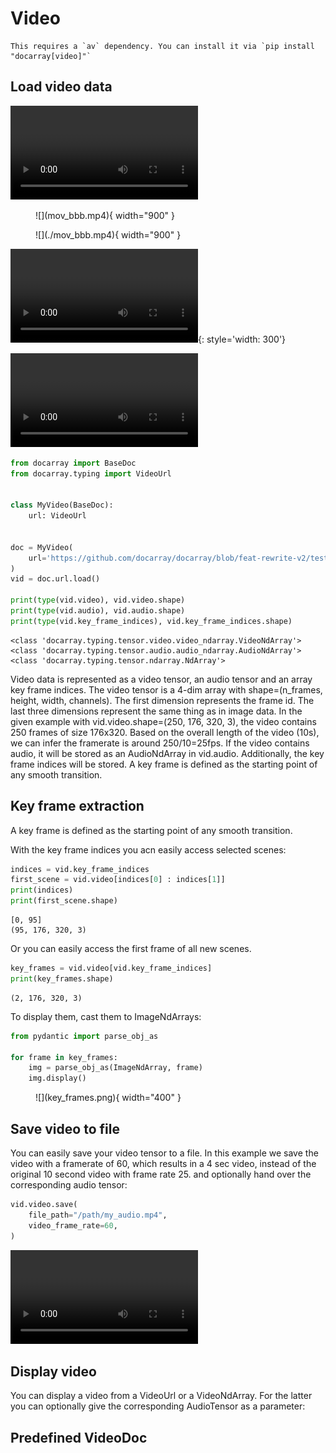 # Video


````{tip}
This requires a `av` dependency. You can install it via `pip install "docarray[video]"`
````

## Load video data


<video markdown controls="">
    <source src="./mov_bbb.mp4" type="video/mp4">
</video>

<figure markdown>
  ![](mov_bbb.mp4){ width="900" }
</figure>

<figure markdown>
  ![](./mov_bbb.mp4){ width="900" }
</figure>

![type:video](mov_bbb.mp4){: style='width: 300'}


<video markdown controls="">
    <source src="mov_bbb.mp4" type="video/mp4">
</video>


```python
from docarray import BaseDoc
from docarray.typing import VideoUrl


class MyVideo(BaseDoc):
    url: VideoUrl


doc = MyVideo(
    url='https://github.com/docarray/docarray/blob/feat-rewrite-v2/tests/toydata/mov_bbb.mp4?raw=true'
)
vid = doc.url.load()

print(type(vid.video), vid.video.shape)
print(type(vid.audio), vid.audio.shape)
print(type(vid.key_frame_indices), vid.key_frame_indices.shape)
```
```text
<class 'docarray.typing.tensor.video.video_ndarray.VideoNdArray'> 
<class 'docarray.typing.tensor.audio.audio_ndarray.AudioNdArray'> 
<class 'docarray.typing.tensor.ndarray.NdArray'>
```

Video data is represented as a video tensor, an audio tensor and an array key frame indices. 
The video tensor is a 4-dim array with shape=(n_frames, height, width, channels). The first dimension represents the frame id. 
The last three dimensions represent the same thing as in image data. 
In the given example with vid.video.shape=(250, 176, 320, 3), the video contains 250 frames of size 176x320. 
Based on the overall length of the video (10s), we can infer the framerate is around 250/10=25fps.
If the video contains audio, it will be stored as an AudioNdArray in vid.audio.
Additionally, the key frame indices will be stored. A key frame is defined as the starting point of any smooth transition.

## Key frame extraction
A key frame is defined as the starting point of any smooth transition.

With the key frame indices you acn easily access selected scenes:
```python
indices = vid.key_frame_indices
first_scene = vid.video[indices[0] : indices[1]]
print(indices)
print(first_scene.shape)
```
```text
[0, 95]
(95, 176, 320, 3)
```

Or you can easily access the first frame of all new scenes. 
```python
key_frames = vid.video[vid.key_frame_indices]
print(key_frames.shape)
```
```text
(2, 176, 320, 3)
```
To display them, cast them to ImageNdArrays:
```python
from pydantic import parse_obj_as

for frame in key_frames:
    img = parse_obj_as(ImageNdArray, frame)
    img.display()
```


<figure markdown>
  ![](key_frames.png){ width="400" }
</figure>



## Save video to file

You can easily save your video tensor to a file. In this example we save the video with a framerate of 60, which results in a 4 sec video, instead of the original 10 second video with frame rate 25. and optionally hand over the corresponding audio tensor:
```python
vid.video.save(
    file_path="/path/my_audio.mp4",
    video_frame_rate=60,
)
```

<video width="300" controls>
    <source src="mov_bbb_framerate_60.mp4" type="video/mp4">
</video>



## Display video 

You can display a video from a VideoUrl or a VideoNdArray. For the latter you can optionally give the corresponding AudioTensor as a parameter:

## Predefined VideoDoc

